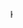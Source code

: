 <!doctype html>
<html>
<head>
<title>Animation Tag</title>
</head>
<body>
  
<marquee>Kusnul irvan affandi>/marquee>

</body>
</html>
